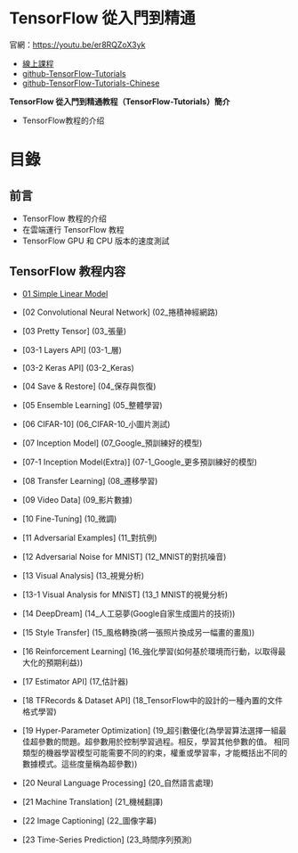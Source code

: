 # TensorFlow 從入門到精通

官網：https://youtu.be/er8RQZoX3yk

- [線上課程](https://youtu.be/er8RQZoX3yk)
- [github-TensorFlow-Tutorials](https://github.com/Hvass-Labs/TensorFlow-Tutorials)
- [github-TensorFlow-Tutorials-Chinese](https://github.com/Hvass-Labs/TensorFlow-Tutorials-Chinese)

**TensorFlow 從入門到精通教程（TensorFlow-Tutorials）簡介**

- TensorFlow教程的介绍


# 目錄

## 前言

- TensorFlow 教程的介绍
- 在雲端運行 TensorFlow 教程
- TensorFlow GPU 和 CPU 版本的速度測試

## TensorFlow 教程内容

- [01 Simple Linear Model](../01_簡單線性模型.ipynb)

- [02 Convolutional Neural Network]   (02_捲積神經網路)

- [03 Pretty Tensor]   (03_張量)

- [03-1 Layers API]    (03-1_層)

- [03-2 Keras API]     (03-2_Keras)

- [04 Save & Restore]  (04_保存與恢復)

- [05 Ensemble Learning]  (05_整體學習)

- [06 CIFAR-10]   (06_CIFAR-10_小圖片測試)

- [07 Inception Model]   (07_Google_預訓練好的模型)

- [07-1 Inception Model(Extra)]  (07-1_Google_更多預訓練好的模型)

- [08 Transfer Learning]       (08_遷移學習)

- [09 Video Data]              (09_影片數據)

- [10 Fine-Tuning]             (10_微調)

- [11 Adversarial Examples]    (11_對抗例)

- [12 Adversarial Noise for MNIST]   (12_MNIST的對抗噪音)

- [13 Visual Analysis]    (13_視覺分析)

- [13-1 Visual Analysis for MNIST]    (13_1 MNIST的視覺分析)

- [14 DeepDream]       (14_人工惡夢(Google自家生成圖片的技術))

- [15 Style Transfer]  (15_風格轉換(將一張照片換成另一幅畫的畫風))

- [16 Reinforcement Learning]   (16_強化學習(如何基於環境而行動，以取得最大化的預期利益))

- [17 Estimator API]    (17_估計器)

- [18 TFRecords & Dataset API]   (18_TensorFlow中的設計的一種內置的文件格式學習)

- [19 Hyper-Parameter Optimization]  (19_超引數優化(為學習算法選擇一組最佳超參數的問題。超參數用於控制學習過程。相反，學習其他參數的值。 相同類型的機器學習模型可能需要不同的約束，權重或學習率，才能概括出不同的數據模式。這些度量稱為超參數))

- [20 Neural Language Processing]  (20_自然語言處理)

- [21 Machine Translation]         (21_機械翻譯)

- [22 Image Captioning]            (22_圖像字幕)

- [23 Time-Series Prediction]      (23_時間序列預測)
